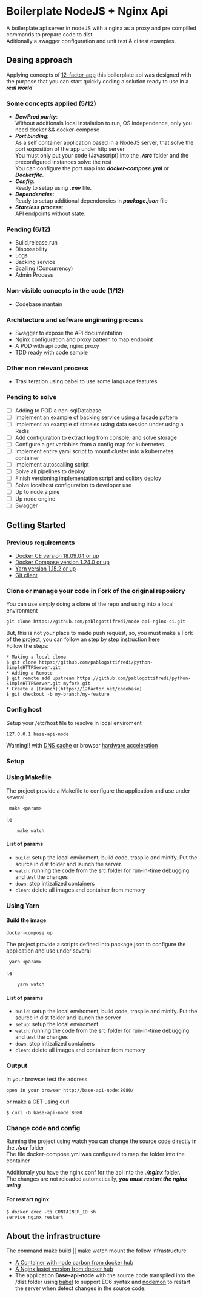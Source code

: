 # Boilerplate NodeJS + Nginx Api 

A boilerplate api server in nodeJS with a nginx as a proxy and pre compilled commands to prepare code to dist.  
Aditionally a swagger configuration and unit test & ci test examples.  

## Desing approach 
Applying concepts of [12-factor-app](https://12factor.net/) this boilerplate api was designed with the purpose that you can start quickly coding a solution ready to use in a ***real world***

### Some concepts applied (5/12)
* ***Dev/Prod parity***:  
   Without additionals local instalation to run, OS independence, only you need docker && docker-compose 
* ***Port binding***:  
   As a self container application based in a NodeJS server, that solve the port exposition of the app under http server  
   You must only put your code (Javascript) into the ***./src*** folder and the preconfigured instances solve the rest   
   You can configure the port map into ***docker-compose.yml*** or ***Dockerfile***. 
* ***Config***:  
   Ready to setup using ***.env*** file.  
* ***Dependencies***:  
   Ready to setup additional dependencies in ***package.json*** file
* ***Stateless process***:  
   API endpoints without state.

### Pending (6/12)
* Build,release,run
* Disposability
* Logs
* Backing service
* Scalling (Concurrency)
* Admin Process

### Non-visible concepts in the code (1/12)
* Codebase mantain

### Architecture and sofware enginering process
* Swagger to expose the API documentation
* Nginx configuration and proxy pattern to map endpoint
* A POD with api code, nginx proxy
* TDD ready with code sample

### Other non relevant process
* Trasliteration using babel to use some language features

### Pending to solve
- [ ] Adding to POD a non-sqlDatabase
- [ ] Implement an example of backing service using a facade pattern
- [ ] Implement an example of stateles using data session under using a Redis
- [ ] Add configuration to extract log from console, and solve storage
- [ ] Configure a get variables from a config map for kubernetes
- [ ] Implement entire yaml script to mount cluster into a kubernetes container
- [ ] Implement autoscalling script
- [ ] Solve all pipelines to deploy
- [ ] Finish versioning implementation script and colibry deploy
- [ ] Solve localhost configuration to developer use   
- [ ] Up to node:alpine
- [ ] Up node engine
- [ ] Swagger

## Getting Started

### Previous requirements
* [Docker CE version 18.09.04 or up](https://docs.docker.com/install/linux/docker-ce/ubuntu/) 
* [Docker Compose version 1.24.0 or up](https://docs.docker.com/compose/install/) 
* [Yarn version 1.15.2 or up](https://yarnpkg.com/lang/en/docs/install/#debian-stable)
* [Git client](https://git-scm.com/)

### Clone or manage your code in Fork of the original reposiory
You can use simply doing a clone of the repo and using into a local environment
```
git clone https://github.com/pablogottifredi/node-api-nginx-ci.git
```
But, this is not your place to made push request, so, you must make a Fork of the project, you can follow an step by step instruction [here](https://blog.scottlowe.org/2015/01/27/using-fork-branch-git-workflow/)  
Follow the steps:
```
* Making a local clone
$ git clone https://github.com/pablogottifredi/python-SimpleHTTPServer.git
* Adding a Remote
$ git remote add upstream https://github.com/pablogottifredi/python-SimpleHTTPServer.git myfork.git
* Create a [Branch](https://12factor.net/codebase)
$ git checkout -b my-branch/my-feature
```

### Config host 
Setup your /etc/host file to resolve in local enviroment
```
127.0.0.1 base-api-node 
```
Warning!! with [DNS cache](https://beebom.com/how-flush-dns-cache-linux/) or browser [hardware acceleration](https://www.google.com/search?q=use+hardware+acceleration+when+available)

### Setup
### Using Makefile
The project provide a Makefile to configure the application and use under several 
```
 make <param>
```
i.e
```
    make watch
```
#### List of params

* `build`: setup the local enviroment, build code, traspile and minify. Put the source in dist folder and launch the server.  
* `watch`: running the code from the src folder for run-in-time debugging and test the changes 
* `down`: stop intizalized containers 
* `clean`: delete all images and container from memory


### Using Yarn


#### Build the image
```
docker-compose up
```

The project provide a scripts defined into package.json to configure the application and use under several 
```
 yarn <param>
```
i.e
```
    yarn watch
```
#### List of params

* `build`: setup the local enviroment, build code, traspile and minify. Put the source in dist folder and launch the server  
* `setup`: setup the local enviroment
* `watch`: running the code from the src folder for run-in-time debugging and test the changes 
* `down`: stop intizalized containers 
* `clean`: delete all images and container from memory

### Output
In your browser test the address
``` 
open in your browser http://base-api-node:8080/
```
or make a GET using curl
```
$ curl -G base-api-node:8080
```
### Change code and config
Running the project using watch you can change the source code directly in the ***./scr*** folder  
The file docker-compose.yml was configured to map the folder into the container

Additionaly you have the nginx.conf for the api into the ***./nginx*** folder.  
The changes are not reloaded automatically, ***you must restart the nginx using***
#### For restart nginx
```
$ docker exec -ti CONTAINER_ID sh
service nginx restart
```

## About the infrastructure
The command make build || make watch mount the follow infrastructure

* [A Container with node:carbon from docker hub](https://hub.docker.com/r/mhart/alpine-node/)
* [A Nginx lastet version from docker hub](https://hub.docker.com/_/nginx)
* The application **Base-api-node** with the source code transpiled into the /dist folder using [babel](https://babeljs.io/docs/en/babel-node) to support EC6 syntax and [nodemon](https://www.npmjs.com/package/nodemon) to restart the server when detect changes in the source code. 


